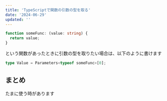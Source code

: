 ```yaml
---
title: 'TypeScriptで関数の引数の型を取る'
date: '2024-06-29'
updated: ''
---
```


```ts
function someFunc: (value: string) {
  return value;
}
```

という関数があったときに引数の型を取りたい場合は、以下のように書けます

```ts
type Value = Parameters<typeof someFunc>[0];
```

## まとめ

たまに使う時があります
